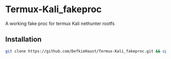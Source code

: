 # Termux-Kali_fakeproc
A working fake proc for termux Kali nethunter rootfs

## Installation
```sh
git clone https://github.com/DefkieHaust/Termux-Kali_fakeproc.git && cp Termux-Kali_fakeproc/proc/* ~/kali-arm64/proc/ && cp Termux-Kali_fakeproc/nethunter $PREFIX/bin/nethunter && rm -rf Termux-Kali_fakeproc
```
